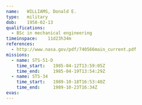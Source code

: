 ```yaml
---
name:	WILLIAMS, Donald E.
type:	military
dob:	1958-02-13
qualifications:
  - BSc in mechanical engineering
timeinspace:	11d23h34m
references:
  - http://www.nasa.gov/pdf/740566main_current.pdf
missions:
  - name: STS-51-D
    time_start:   1985-04-12T13:59:05Z
    time_end:     1985-04-19T13:54:29Z
  - name: STS-34
    time_start:   1989-10-18T16:53:40Z
    time_end:     1989-10-23T16:34Z
evas:
---
```

